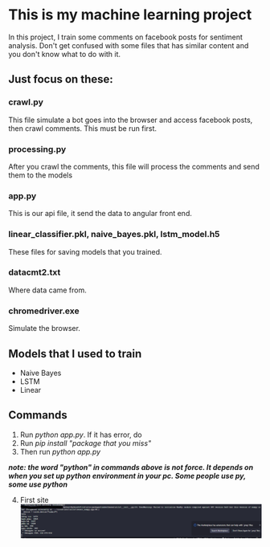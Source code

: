 # This is my machine learning project

In this project, I train some comments on facebook posts for sentiment analysis. Don't get confused with some files that has similar content and you don't know what to do with it.

## Just focus on these:

### crawl.py
This file simulate a bot goes into the browser and access facebook posts, then crawl comments.
This must be run first.

### processing.py
After you crawl the comments, this file will process the comments and send them to the models

### app.py
This is our api file, it send the data to angular front end.

### linear_classifier.pkl, naive_bayes.pkl, lstm_model.h5
These files for saving models that you trained.

### datacmt2.txt
Where data came from.

### chromedriver.exe
Simulate the browser.

## Models that I used to train
* Naive Bayes
* LSTM
* Linear

## Commands

1. Run *python app.py*. If it has error, do
2. Run *pip install "package that you miss"*
3. Then run *python app.py*

***note: the word "python" in commands above is not force. It depends on when you set up python environment in your pc. Some people use py, some use python***

4. First site<br/>
![This is an image](./runok.png)